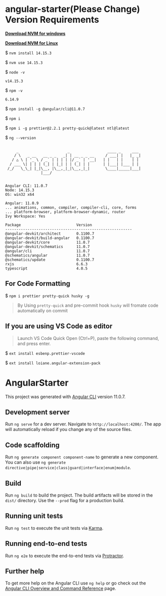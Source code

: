 # **angular-starter(Please Change)** Version Requirements

[**Download NVM for windows**](https://github.com/coreybutler/nvm-windows/releases)

[**Download NVM for Linux**](https://github.com/nvm-sh/nvm)

\$ `nvm install 14.15.3`

\$ `nvm use 14.15.3`

\$ `node -v`

```
v14.15.3
```

\$ `npm -v`

```
6.14.9
```

\$ `npm install -g @angular/cli@11.0.7`

\$ `npm i`

\$ `npm i -g prettier@2.2.1 pretty-quick@latest ntl@latest`

\$ `ng --version`

```

     _                      _                 ____ _     ___
    / \   _ __   __ _ _   _| | __ _ _ __     / ___| |   |_ _|
   / △ \ | '_ \ / _` | | | | |/ _` | '__|   | |   | |    | |
  / ___ \| | | | (_| | |_| | | (_| | |      | |___| |___ | |
 /_/   \_\_| |_|\__, |\__,_|_|\__,_|_|       \____|_____|___|
                |___/


Angular CLI: 11.0.7
Node: 14.15.3
OS: win32 x64

Angular: 11.0.9
... animations, common, compiler, compiler-cli, core, forms
... platform-browser, platform-browser-dynamic, router
Ivy Workspace: Yes

Package                         Version
---------------------------------------------------------
@angular-devkit/architect       0.1100.7
@angular-devkit/build-angular   0.1100.7
@angular-devkit/core            11.0.7
@angular-devkit/schematics      11.0.7
@angular/cli                    11.0.7
@schematics/angular             11.0.7
@schematics/update              0.1100.7
rxjs                            6.6.3
typescript                      4.0.5
```

## For Code Formatting

\$ `npm i prettier pretty-quick husky -g`

> By Using `pretty-quick` and pre-commit hook `husky` will fromate code automatically on commit

## If you are using VS Code as editor

> Launch VS Code Quick Open (Ctrl+P), paste the following command, and press enter.

\$ `ext install esbenp.prettier-vscode`

\$ `ext install loiane.angular-extension-pack`

# AngularStarter

This project was generated with [Angular CLI](https://github.com/angular/angular-cli) version 11.0.7.

## Development server

Run `ng serve` for a dev server. Navigate to `http://localhost:4200/`. The app will automatically reload if you change any of the source files.

## Code scaffolding

Run `ng generate component component-name` to generate a new component. You can also use `ng generate directive|pipe|service|class|guard|interface|enum|module`.

## Build

Run `ng build` to build the project. The build artifacts will be stored in the `dist/` directory. Use the `--prod` flag for a production build.

## Running unit tests

Run `ng test` to execute the unit tests via [Karma](https://karma-runner.github.io).

## Running end-to-end tests

Run `ng e2e` to execute the end-to-end tests via [Protractor](http://www.protractortest.org/).

## Further help

To get more help on the Angular CLI use `ng help` or go check out the [Angular CLI Overview and Command Reference](https://angular.io/cli) page.
